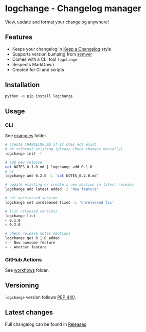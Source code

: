 # logchange - Changelog manager

View, update and format your changelog anywhere!

## Features

- Keeps your changelog in [Keep a Changelog](https://keepachangelog.com/en/1.0.0/) style
- Supports version bumping from [semver](https://pypi.org/project/semver/)
- Comes with a CLI tool `logchange`
- Respects MarkDown
- Created for CI and scripts

## Installation

```bash
python -m pip install logchange
```

## Usage

### CLI


See [examples](https://github.com/vemel/logchange/tree/main/examples) folder.

```bash
# create CHANGELOG.md if it does not exist
# or reformat existing (please check changes manually)
logchange init -f

# add new release
cat NOTES_0.1.0.md | logchange add 0.1.0
# or
logchange add 0.2.0 -i `cat NOTES_0.2.0.md`

# update existing or create a new section in latest release
logchange add latest added -i 'New feature'

# set unreleased section
logchange set unreleased fixed -i 'Unreleased fix'

# list released versions
logchange list
< 0.1.0
< 0.2.0

# check release notes sections
logchange get 0.1.0 added
< - New awesome feature
< - Another feature
```

### GitHub Actions

See [workflows](https://github.com/vemel/logchange/tree/main/examples/workflows) folder.

## Versioning

`logchange` version follows [PEP 440](https://www.python.org/dev/peps/pep-0440/).

## Latest changes

Full changelog can be found in [Releases](https://github.com/vemel/logchange/releases).
